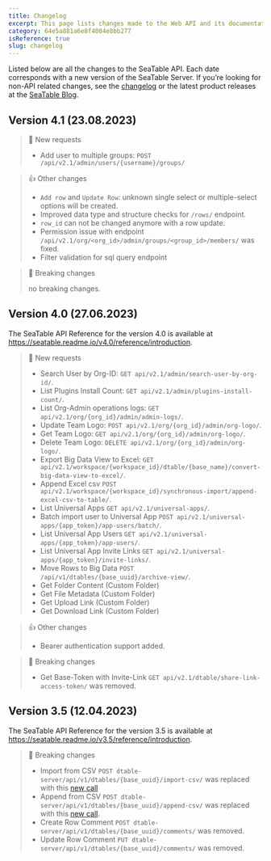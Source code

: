 ```yaml
---
title: Changelog
excerpt: This page lists changes made to the Web API and its documentation.
category: 64e5a881a6e8f4004e8bb277
isReference: true
slug: changelog
---
```


<style>
.markdown-body {
	--markdown-title-marginTop: 2em;
}
</style>

Listed below are all the changes to the SeaTable API. Each date corresponds with a new version of the SeaTable Server. If you’re looking for non-API related changes, see the [changelog](https://seatable.io/docs/changelog) or the latest product releases at the [SeaTable Blog](https://seatable.io/blog).

## Version 4.1 (23.08.2023)

> 📘 New requests
>
> * Add user to multiple groups: `POST /api/v2.1/admin/users/{username}/groups/`

> 👍 Other changes
>
> * `Add row` and `Update Row`: unknown single select or multiple-select options will be created.
> * Improved data type and structure checks for `/rows/` endpoint.
> * `row_id` can not be changed anymore with a row update.
> * Permission issue with endpoint `/api/v2.1/org/<org_id>/admin/groups/<group_id>/members/` was fixed.
> * Filter validation for sql query endpoint

> 🚧 Breaking changes
>
> no breaking changes.

## Version 4.0 (27.06.2023)

The SeaTable API Reference for the version 4.0 is available at https://seatable.readme.io/v4.0/reference/introduction.

> 📘 New requests
> 
> * Search User by Org-ID: `GET api/v2.1/admin/search-user-by-org-id/`.
> * List Plugins Install Count: `GET api/v2.1/admin/plugins-install-count/`.
> * List Org-Admin operations logs: `GET api/v2.1/org/{org_id}/admin/admin-logs/`.
> * Update Team Logo: `POST api/v2.1/org/{org_id}/admin/org-logo/`.
> * Get Team Logo: `GET api/v2.1/org/{org_id}/admin/org-logo/`.
> * Delete Team Logo: `DELETE api/v2.1/org/{org_id}/admin/org-logo/`.
> * Export Big Data View to Excel: `GET api/v2.1/workspace/{workspace_id}/dtable/{base_name}/convert-big-data-view-to-excel/`.
> * Append Excel csv `POST api/v2.1/workspace/{workspace_id}/synchronous-import/append-excel-csv-to-table/`.
> * List Universal Apps `GET api/v2.1/universal-apps/`.
> * Batch import user to Universal App `POST api/v2.1/universal-apps/{app_token}/app-users/batch/`.
> * List Universal App Users `GET api/v2.1/universal-apps/{app_token}/app-users/`.
> * List Universal App Invite Links `GET api/v2.1/universal-apps/{app_token}/invite-links/`.
> * Move Rows to Big Data `POST /api/v1/dtables/{base_uuid}/archive-view/`.
> * Get Folder Content (Custom Folder)
> * Get File Metadata (Custom Folder)
> * Get Upload Link (Custom Folder)
> * Get Download Link (Custom Folder)

> 👍 Other changes
> 
> * Bearer authentication support added.

> 🚧 Breaking changes
>
> * Get Base-Token with Invite-Link `GET api/v2.1/dtable/share-link-access-token/` was removed.

## Version 3.5 (12.04.2023)

The SeaTable API Reference for the version 3.5 is available at https://seatable.readme.io/v3.5/reference/introduction.

> 🚧 Breaking changes
>
> * Import from CSV `POST dtable-server/api/v1/dtables/{base_uuid}/import-csv/` was replaced with this [new call](/reference/import-base-from-xlsx-or-csv)
> * Append from CSV `POST dtable-server/api/v1/dtables/{base_uuid}/append-csv/` was replaced with this [new call](/reference/import-base-from-xlsx-or-csv).
> * Create Row Comment `POST dtable-server/api/v1/dtables/{base_uuid}/comments/` was removed. 
> * Update Row Comment `PUT dtable-server/api/v1/dtables/{base_uuid}/comments/` was removed.